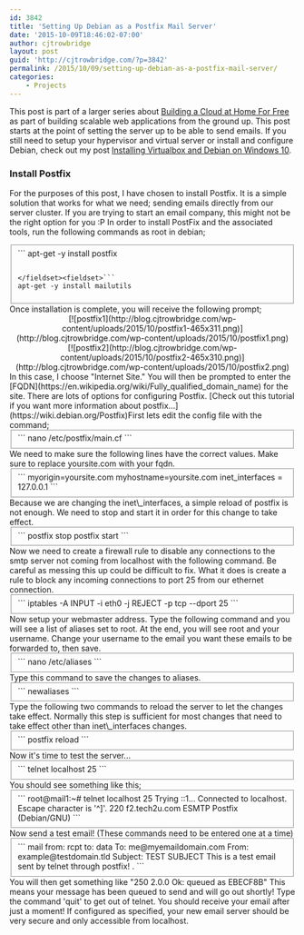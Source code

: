 ```yaml
---
id: 3842
title: 'Setting Up Debian as a Postfix Mail Server'
date: '2015-10-09T18:46:02-07:00'
author: cjtrowbridge
layout: post
guid: 'http://cjtrowbridge.com/?p=3842'
permalink: /2015/10/09/setting-up-debian-as-a-postfix-mail-server/
categories:
    - Projects
---
```


This post is part of a larger series about [Building a Cloud at Home For Free](http://blog.cjtrowbridge.com/2015/10/04/building-a-cloud-at-home-for-free/) as part of building scalable web applications from the ground up. This post starts at the point of setting the server up to be able to send emails. If you still need to setup your hypervisor and virtual server or install and configure Debian, check out my post [Installing Virtualbox and Debian on Windows 10](http://blog.cjtrowbridge.com/2015/10/04/installing-virtualbox-and-debian-on-windows-10/).

### Install Postfix

For the purposes of this post, I have chosen to install Postfix. It is a simple solution that works for what we need; sending emails directly from our server cluster. If you are trying to start an email company, this might not be the right option for you :P In order to install PostFix and the associated tools, run the following commands as root in debian; <fieldset>```
apt-get -y install postfix
```

</fieldset><fieldset>```
apt-get -y install mailutils
```

</fieldset>Once installation is complete, you will receive the following prompt; <center>[![postfix1](http://blog.cjtrowbridge.com/wp-content/uploads/2015/10/postfix1-465x311.png)](http://blog.cjtrowbridge.com/wp-content/uploads/2015/10/postfix1.png)</center><center>[![postfix2](http://blog.cjtrowbridge.com/wp-content/uploads/2015/10/postfix2-465x310.png)](http://blog.cjtrowbridge.com/wp-content/uploads/2015/10/postfix2.png)</center>In this case, I choose "Internet Site." You will then be prompted to enter the [FQDN](https://en.wikipedia.org/wiki/Fully_qualified_domain_name) for the site. There are lots of options for configuring Postfix. [Check out this tutorial if you want more information about postfix...](https://wiki.debian.org/Postfix)First lets edit the config file with the command; <fieldset>```
nano /etc/postfix/main.cf
```

</fieldset>We need to make sure the following lines have the correct values. Make sure to replace yoursite.com with your fqdn. <fieldset>```
myorigin=yoursite.com
myhostname=yoursite.com
inet_interfaces = 127.0.0.1
```

</fieldset>Because we are changing the inet\_interfaces, a simple reload of postfix is not enough. We need to stop and start it in order for this change to take effect. <fieldset>```
postfix stop
postfix start
```

</fieldset>Now we need to create a firewall rule to disable any connections to the smtp server not coming from localhost with the following command. Be careful as messing this up could be difficult to fix. What it does is create a rule to block any incoming connections to port 25 from our ethernet connection. <fieldset>```
iptables -A INPUT -i eth0 -j REJECT -p tcp --dport 25
```

</fieldset>Now setup your webmaster address. Type the following command and you will see a list of aliases set to root. At the end, you will see root and your username. Change your username to the email you want these emails to be forwarded to, then save. <fieldset>```
nano /etc/aliases
```

</fieldset>Type this command to save the changes to aliases. <fieldset>```
newaliases
```

</fieldset>Type the following two commands to reload the server to let the changes take effect. Normally this step is sufficient for most changes that need to take effect other than inet\_interfaces changes. <fieldset>```
postfix reload
```

</fieldset>Now it's time to test the server... <fieldset>```
telnet localhost 25
```

</fieldset>You should see something like this; <fieldset>```
root@mail1:~# telnet localhost 25
Trying ::1...
Connected to localhost.
Escape character is '^]'.
220 f2.tech2u.com ESMTP Postfix (Debian/GNU)
```

</fieldset>Now send a test email! (These commands need to be entered one at a time) <fieldset>```
mail from: <example>
rcpt to: <me>
data
To: me@myemaildomain.com
From: example@testdomain.tld
Subject: TEST SUBJECT
This is a test email sent by telnet through postfix!
.
</me></example>
```

</fieldset>You will then get something like "250 2.0.0 Ok: queued as EBECF8B" This means your message has been queued to send and will go out shortly! Type the command 'quit' to get out of telnet. You should receive your email after just a moment! If configured as specified, your new email server should be very secure and only accessible from localhost.
